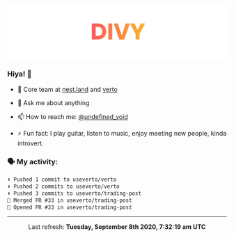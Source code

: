 
![](https://github.com/divy-work/divy-work/raw/master/assets/divy.png)

### Hiya! 👋

- 🔭 Core team at [nest.land](https://github.com/nestdotland/nest.land) and [verto](https://github.com/useverto/verto)

- 💬 Ask me about anything

- 📫 How to reach me: [@undefined_void](https://instagram.com/divy.exe)

- ⚡ Fun fact: I play guitar, listen to music, enjoy meeting new people, kinda introvert.

### 🗣 My activity:

```
⬆️ Pushed 1 commit to useverto/verto
⬆️ Pushed 2 commits to useverto/verto
⬆️ Pushed 3 commits to useverto/trading-post
🎉 Merged PR #33 in useverto/trading-post
💪 Opened PR #33 in useverto/trading-post
```

------------
<p align="center">Last refresh: <b>Tuesday, September 8th 2020, 7:32:19 am UTC</b></p>
